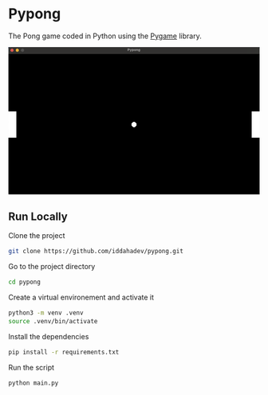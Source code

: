 # Pypong

The Pong game coded in Python using the [Pygame](https://www.pygame.org/news) library.

![My progress so far](./screenshots/pypong.png)

## Run Locally

Clone the project

```bash
git clone https://github.com/iddahadev/pypong.git
```

Go to the project directory

```bash
cd pypong
```

Create a virtual environement and activate it

```bash
python3 -m venv .venv
source .venv/bin/activate
```

Install the dependencies

```bash
pip install -r requirements.txt
```

Run the script

```bash
python main.py
```
